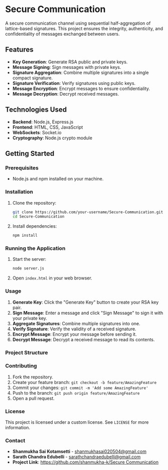 # Secure Communication

A secure communication channel using sequential half-aggregation of lattice-based signatures. This project ensures the integrity, authenticity, and confidentiality of messages exchanged between users.

## Features

- **Key Generation**: Generate RSA public and private keys.
- **Message Signing**: Sign messages with private keys.
- **Signature Aggregation**: Combine multiple signatures into a single compact signature.
- **Signature Verification**: Verify signatures using public keys.
- **Message Encryption**: Encrypt messages to ensure confidentiality.
- **Message Decryption**: Decrypt received messages.

## Technologies Used

- **Backend**: Node.js, Express.js
- **Frontend**: HTML, CSS, JavaScript
- **WebSockets**: Socket.io
- **Cryptography**: Node.js crypto module

## Getting Started

### Prerequisites

- Node.js and npm installed on your machine.

### Installation

1. Clone the repository:
    ```sh
    git clone https://github.com/your-username/Secure-Communication.git
    cd Secure-Communication
    ```

2. Install dependencies:
    ```sh
    npm install
    ```

### Running the Application

1. Start the server:
    ```sh
    node server.js
    ```

2. Open `index.html` in your web browser.

### Usage

1. **Generate Key**: Click the "Generate Key" button to create your RSA key pair.
2. **Sign Message**: Enter a message and click "Sign Message" to sign it with your private key.
3. **Aggregate Signatures**: Combine multiple signatures into one.
4. **Verify Signature**: Verify the validity of a received signature.
5. **Encrypt Message**: Encrypt your message before sending it.
6. **Decrypt Message**: Decrypt a received message to read its contents.

### Project Structure


### Contributing

1. Fork the repository.
2. Create your feature branch: `git checkout -b feature/AmazingFeature`
3. Commit your changes: `git commit -m 'Add some AmazingFeature'`
4. Push to the branch: `git push origin feature/AmazingFeature`
5. Open a pull request.

### License

This project is licensed under a custom license. See `LICENSE` for more information.


### Contact

- **Shanmukha Sai Kotamsetti** - [shanmukhasai020504@gmail.com](mailto:shanmukhasai020504@gmail.com)
- **Sarath Chandra Edubelli** - [sarathchandraedubelli@gmail.com](mailto:sarathchandraedubelli@gmail.com)
- **Project Link**: [https://github.com/shanmukha-k/Secure Communication](https://github.com/shanmukha-k/Real-Time-Secure-Communication-using-Sequential-Half-Aggregation-of-Lattice-Based-Signatures)



